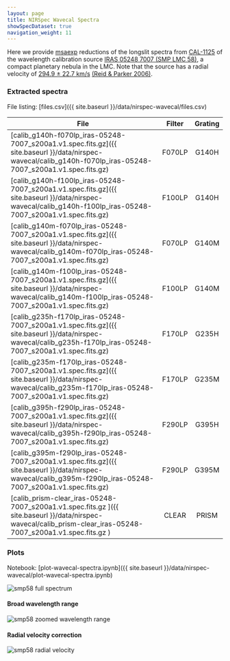 ```yaml
---
layout: page
title: NIRSpec Wavecal Spectra
showSpecDataset: true
navigation_weight: 11
---
```


Here we provide [msaexp](https://github.com/gbrammer/msaexp) reductions of the longslit spectra from [CAL-1125](https://www.stsci.edu/cgi-bin/get-proposal-info?id=1125&observatory=JWST) of the wavelength calibration source [IRAS 05248 7007 (SMP LMC 58)](http://simbad.u-strasbg.fr/simbad/sim-id?Ident=LHA+120-N+133), a compact planetary nebula in the LMC.  Note that the source has a radial velocity of [294.9 ± 22.7 km/s](http://simbad.u-strasbg.fr/simbad/sim-id?mescat.velocities=on&mescat.pm=on&mescat.mk=on&Ident=%403117300&Name=LHA+120-N+133&submit=display+selected+measurements#lab_meas) [(Reid & Parker 2006)](https://ui.adsabs.harvard.edu/abs/2006MNRAS.373..521R/abstract).

### Extracted spectra
File listing: [files.csv]({{ site.baseurl }}/data/nirspec-wavecal/files.csv)

| File | Filter | Grating |
|------|:------:|:-------:|
| [calib_g140h-f070lp_iras-05248-7007_s200a1.v1.spec.fits.gz]({{ site.baseurl }}/data/nirspec-wavecal/calib_g140h-f070lp_iras-05248-7007_s200a1.v1.spec.fits.gz) |  F070LP | G140H | 
| [calib_g140h-f100lp_iras-05248-7007_s200a1.v1.spec.fits.gz]({{ site.baseurl }}/data/nirspec-wavecal/calib_g140h-f100lp_iras-05248-7007_s200a1.v1.spec.fits.gz) |  F100LP | G140H | 
| [calib_g140m-f070lp_iras-05248-7007_s200a1.v1.spec.fits.gz]({{ site.baseurl }}/data/nirspec-wavecal/calib_g140m-f070lp_iras-05248-7007_s200a1.v1.spec.fits.gz) |  F070LP | G140M | 
| [calib_g140m-f100lp_iras-05248-7007_s200a1.v1.spec.fits.gz]({{ site.baseurl }}/data/nirspec-wavecal/calib_g140m-f100lp_iras-05248-7007_s200a1.v1.spec.fits.gz) |  F100LP | G140M | 
| [calib_g235h-f170lp_iras-05248-7007_s200a1.v1.spec.fits.gz]({{ site.baseurl }}/data/nirspec-wavecal/calib_g235h-f170lp_iras-05248-7007_s200a1.v1.spec.fits.gz) |  F170LP | G235H | 
| [calib_g235m-f170lp_iras-05248-7007_s200a1.v1.spec.fits.gz]({{ site.baseurl }}/data/nirspec-wavecal/calib_g235m-f170lp_iras-05248-7007_s200a1.v1.spec.fits.gz) |  F170LP | G235M | 
| [calib_g395h-f290lp_iras-05248-7007_s200a1.v1.spec.fits.gz]({{ site.baseurl }}/data/nirspec-wavecal/calib_g395h-f290lp_iras-05248-7007_s200a1.v1.spec.fits.gz) |  F290LP | G395H | 
| [calib_g395m-f290lp_iras-05248-7007_s200a1.v1.spec.fits.gz]({{ site.baseurl }}/data/nirspec-wavecal/calib_g395m-f290lp_iras-05248-7007_s200a1.v1.spec.fits.gz) |  F290LP | G395M | 
| [calib_prism-clear_iras-05248-7007_s200a1.v1.spec.fits.gz ]({{ site.baseurl }}/data/nirspec-wavecal/calib_prism-clear_iras-05248-7007_s200a1.v1.spec.fits.gz ) |  CLEAR  | PRISM | 

### Plots

Notebook: [plot-wavecal-spectra.ipynb]({{ site.baseurl }}/data/nirspec-wavecal/plot-wavecal-spectra.ipynb)

<span class="image fit"> <img src="{{site.baseurl}}/data/nirspec-wavecal/smp58_nirspec_full.png" alt="smp58 full spectrum"> </span>

#### Broad wavelength range

<span class="image fit"> <img src="{{site.baseurl}}/data/nirspec-wavecal/smp58_nirspec_zoom.png" alt="smp58 zoomed wavelength range"> </span>

#### Radial velocity correction

<span class="image fit"> <img src="{{site.baseurl}}/data/nirspec-wavecal/smp58_nirspec_dv.png" alt="smp58 radial velocity"> </span>
